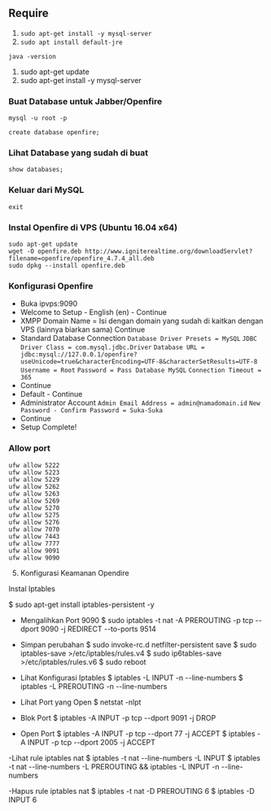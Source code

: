 ## Require
1. `sudo apt-get install -y mysql-server`
2. `sudo apt install default-jre`

```
java -version
```

1. sudo apt-get update
2. sudo apt-get install -y mysql-server

### Buat Database untuk Jabber/Openfire

```
mysql -u root -p
```
```
create database openfire;
```

### Lihat Database yang sudah di buat

```
show databases;
```

### Keluar dari MySQL
```
exit
```

### Instal Openfire di  VPS (Ubuntu 16.04 x64)

```
sudo apt-get update
wget -O openfire.deb http://www.igniterealtime.org/downloadServlet?filename=openfire/openfire_4.7.4_all.deb
sudo dpkg --install openfire.deb
```

### Konfigurasi Openfire

- Buka ipvps:9090
- Welcome to Setup - English (en) - Continue
- XMPP Domain Name = Isi dengan domain yang sudah di kaitkan dengan VPS (lainnya biarkan sama) Continue
- Standard Database Connection
`Database Driver Presets = MySQL`
`JDBC Driver Class = com.mysql.jdbc.Driver`
`Database URL = jdbc:mysql://127.0.0.1/openfire?useUnicode=true&characterEncoding=UTF-8&characterSetResults=UTF-8`
`Username = Root`
`Password = Pass Database MySQL`
`Connection Timeout = 365`
- Continue
- Default - Continue
- Administrator Account
`Admin Email Address = admin@namadomain.id`
`New Password - Confirm Password = Suka-Suka`
- Continue
- Setup Complete!

### Allow port
```
ufw allow 5222
ufw allow 5223
ufw allow 5229
ufw allow 5262
ufw allow 5263
ufw allow 5269
ufw allow 5270
ufw allow 5275
ufw allow 5276
ufw allow 7070
ufw allow 7443
ufw allow 7777
ufw allow 9091
ufw allow 9090
```

5. Konfigurasi Keamanan Opendire

Instal Iptables

$ sudo apt-get install iptables-persistent -y

- Mengalihkan Port 9090
$ sudo iptables -t nat -A PREROUTING -p tcp --dport 9090 -j REDIRECT --to-ports 9514

- Simpan perubahan
$ sudo invoke-rc.d netfilter-persistent save
$ sudo iptables-save >/etc/iptables/rules.v4
$ sudo ip6tables-save >/etc/iptables/rules.v6
$ sudo reboot

- Lihat Konfigurasi Iptables
$ iptables -L INPUT -n --line-numbers
$ iptables -L PREROUTING -n --line-numbers

- Lihat Port yang Open
$ netstat -nlpt

- Blok Port
$ iptables -A INPUT -p tcp --dport 9091 -j DROP

- Open Port
$ iptables -A INPUT -p tcp --dport 77 -j ACCEPT
$ iptables -A INPUT -p tcp --dport 2005 -j ACCEPT

-Lihat rule iptables nat
$ iptables -t nat --line-numbers -L INPUT
$ iptables -t nat --line-numbers -L PREROUTING && iptables -L INPUT -n --line-numbers

-Hapus rule iptables nat
$ iptables -t nat -D PREROUTING 6
$ iptables -D INPUT 6
